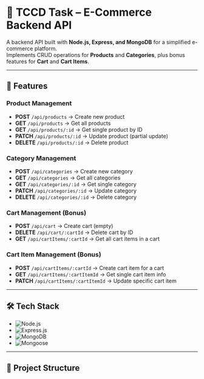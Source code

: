 # 🛒 TCCD Task – E-Commerce Backend API

A backend API built with **Node.js, Express, and MongoDB** for a simplified e-commerce platform.  
Implements CRUD operations for **Products** and **Categories**, plus bonus features for **Cart** and **Cart Items**.

---

## 📌 Features

### **Product Management**
- **POST** `/api/products` → Create new product  
- **GET** `/api/products` → Get all products  
- **GET** `/api/products/:id` → Get single product by ID  
- **PATCH** `/api/products/:id` → Update product (partial update)  
- **DELETE** `/api/products/:id` → Delete product

### **Category Management**
- **POST** `/api/categories` → Create new category  
- **GET** `/api/categories` → Get all categories  
- **GET** `/api/categories/:id` → Get single category  
- **PATCH** `/api/categories/:id` → Update category  
- **DELETE** `/api/categories/:id` → Delete category

### **Cart Management** (Bonus)
- **POST** `/api/cart` → Create cart (empty)  
- **DELETE** `/api/cart/:cartId` → Delete cart by ID  
- **GET** `/api/cartItems/:cartId` → Get all cart items in a cart

### **Cart Item Management** (Bonus)
- **POST** `/api/cartItems/:cartId` → Create cart item for a cart  
- **GET** `/api/cartItems/:cartItemId` → Get single cart item info  
- **PATCH** `/api/cartItems/:cartItemId` → Update specific cart item

---

## 🛠 Tech Stack
- ![Node.js](https://img.shields.io/badge/Node.js-339933?style=for-the-badge&logo=node.js)
- ![Express.js](https://img.shields.io/badge/Express.js-000000?style=for-the-badge&logo=express)
- ![MongoDB](https://img.shields.io/badge/MongoDB-4EA94B?style=for-the-badge&logo=mongodb)
- ![Mongoose](https://img.shields.io/badge/Mongoose-880000?style=for-the-badge&logo=mongoose)

---

## 📂 Project Structure

